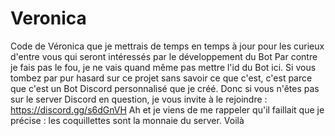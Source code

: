 # Veronica
Code de Véronica que je mettrais de temps en temps à jour pour les curieux d'entre vous qui seront intéressés par le développement du Bot
Par contre je fais pas le fou, je ne vais quand même pas mettre l'id du Bot ici.
Si vous tombez par pur hasard sur ce projet sans savoir ce que c'est, c'est parce que c'est un Bot Discord personnalisé que je créé.
Donc si vous n'êtes pas sur le server Discord en question, je vous invite à le rejoindre : https://discord.gg/s6dGnVH
Ah et je viens de me rappeler qu'il faillait que je précise : les coquillettes sont la monnaie du server. Voilà
